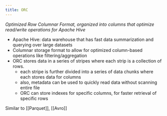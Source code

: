```yaml
---
title: ORC
---
```

*Optimized Row Columnar Format, organized into columns that optimize read/write operations for Apache Hive*
- Apache Hive: data warehouse that has fast data summarization and querying over large datasets
- Columnar storage format to allow for optimized column-based operations like filtering/aggregation
- ORC stores data in a series of stripes where each strip is a collection of rows. 
	- each stripe is further divided into a series of data chunks where each stores data for columns
	- also, metadata can be used to quickly read data without scanning entire file
	- ORC can store indexes for specific columns, for faster retrieval of specific rows

Similar to [[Parquet]], [[Avro]]